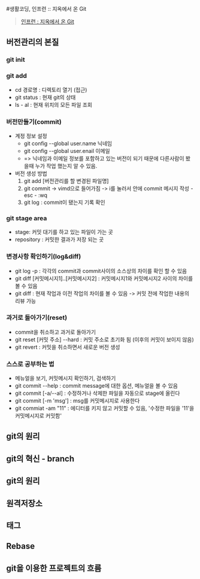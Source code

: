 #생활코딩, 인프런 :: 지옥에서 온 Git
> [인프런 : 지옥에서 온 Git](https://www.inflearn.com/course/%EC%A7%80%EC%98%A5%EC%97%90%EC%84%9C-%EC%98%A8-git/)

## 버전관리의 본질

### git init

### git add

-   cd 경로명 : 디렉토리 열기 (접근)
-   git status : 현재 git의 상태
-   ls - al : 현재 위치의 모든 파일 조회

### 버전만들기(commit)

-   계정 정보 설정
    -   git config --global user.name 닉네임
    -   git config --global user.enail 이메일
    -   \=> 닉네임과 이메일 정보를 포함하고 있는 버전이 되기 때문에 다른사람이 봤을때 누가 작업 했는지 알 수 있음.
-   버전 생성 방법
    1.  git add \[버전관리를 할 변경된 파일명\]
    2.  git commit -> vimd으로 들어가짐 -> i를 눌러서 안에 commit 메시지 작성 - esc - :wq
    3.  git log : commit이 됐는지 기록 확인

### git stage area

-   stage: 커밋 대기를 하고 있는 파일이 가는 곳
-   repository : 커밋한 결과가 저장 되는 곳

### 변경사항 확인하기(log&diff)

-   git log -p : 각각의 commit과 commit사이의 소스상의 차이를 확인 할 수 있음
-   git diff \[커밋메시지1\]..\[커밋메시지2\] : 커밋메시지1와 커밋메시지2 사이의 차이를 볼 수 있음
-   git diff : 현재 작업과 이전 작업의 차이를 볼 수 있음 -> 커밋 전에 작업한 내용의 리뷰 가능

### 과거로 돌아가기(reset)

-   commit을 취소하고 과거로 돌아가기
-   git reset \[커밋 주소\] --hard : 커밋 주소로 초기화 됨 (이후의 커밋이 보이지 않음)
-   git revert : 커밋을 취소하면서 새로운 버전 생성

### 스스로 공부하는 법

-   메뉴얼을 보기, 커밋메시지 확인하기, 검색하기
-   git commit --help : commit message에 대한 옵션, 메뉴얼을 볼 수 있음
-   git commit \[-a/--al\] : 수정하거나 삭제한 파일을 자동으로 stage에 올린다
-   git commit \[-m 'msg'\] : msg를 커밋메시지로 사용한다
-   git commiat -am "11" : 에디터를 키지 않고 커밋할 수 있음, '수정한 파일을 '11'을 커밋메시지로 커밋함'

## git의 원리

## git의 혁신 - branch

## git의 원리

## 원격저장소

## 태그

## Rebase

## git을 이용한 프로젝트의 흐름
